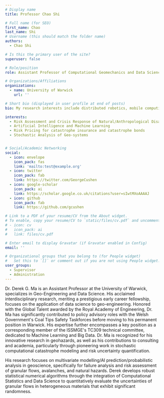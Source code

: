 ```yaml
---
# Display name
title: Professor Chao Shi

# Full name (for SEO)
first_name: Chao
last_name: Shi
# Username (this should match the folder name)
authors:
  - Chao Shi

# Is this the primary user of the site?
superuser: false

# Role/position
role: Assistant Professor of Computational Geomechanics and Data Science

# Organizations/Affiliations
organizations:
  - name: University of Warwick
    url: ''

# Short bio (displayed in user profile at end of posts)
bio: My research interests include distributed robotics, mobile computing, and programmable matter.

interests:
  - Risk Assessment and Crisis Response of Natural/Anthropological Disasters
  - Artificial Intelligence and Machine Learning
  - Risk Pricing for catastrophe insurance and catastrophe bonds
  - Stochastic Analysis of Geo-systems


# Social/Academic Networking
social:
  - icon: envelope
    icon_pack: fas
    link: 'mailto:test@example.org'
  - icon: twitter
    icon_pack: fab
    link: https://twitter.com/GeorgeCushen
  - icon: google-scholar
    icon_pack: ai
    link: https://scholar.google.co.uk/citations?user=sIwtMXoAAAAJ
  - icon: github
    icon_pack: fab
    link: https://github.com/gcushen

# Link to a PDF of your resume/CV from the About widget.
# To enable, copy your resume/CV to `static/files/cv.pdf` and uncomment the lines below.
# - icon: cv
#   icon_pack: ai
#   link: files/cv.pdf

# Enter email to display Gravatar (if Gravatar enabled in Config)
email: ''

# Organizational groups that you belong to (for People widget)
#   Set this to `[]` or comment out if you are not using People widget.
user_groups:
  - Supervisor
  - Administration
---
```

Dr. Derek G. Ma is an Assistant Professor at the University of Warwick, specializes in Geo-Engineering and Data Science. His acclaimed interdisciplinary research, meriting a prestigious early career fellowship, focuses on the application of data science to geo-engineering. Honored with the Global Talent awarded by the Royal Academy of Engineering, Dr. Ma has significantly contributed to policy advisory roles with the Welsh Government's Coal Tips Safety Taskforces before moving to his permanent position in Warwick. His expertise further encompasses a key position as a corresponding member of the ISSMGE's TC309 technical committee, dedicated to Machine Learning and Big Data. Dr. Ma is recognized for his innovative research in geohazards, as well as his contributions to consulting and academia, particularly through pioneering work in stochastic computational catastrophe modeling and risk uncertainty quantification.

His research focuses on multivariate modelling/AI prediction/probabilistic analysis in geoscience, specifically for failure analysis and risk assessment of granular flows, avalanches, and natural hazards. Derek develops robust statistical numerical algorithms through the integration of Computational Statistics and Data Science to quantitatively evaluate the uncertainties of granular flows in heterogeneous materials that exhibit significant randomness.

